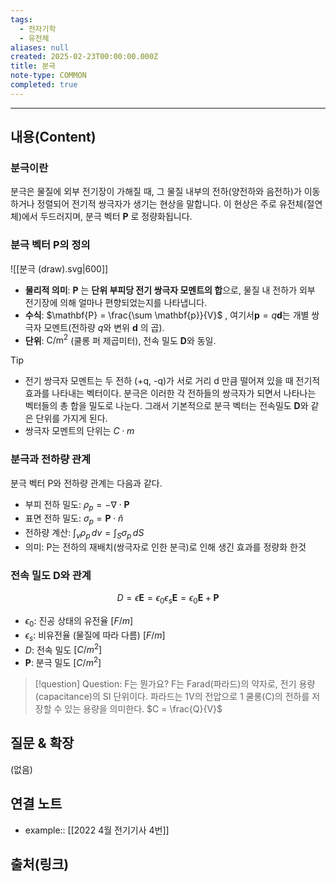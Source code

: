 ```yaml
---
tags:
  - 전자기학
  - 유전체
aliases: null
created: 2025-02-23T00:00:00.000Z
title: 분극
note-type: COMMON
completed: true
---
```


---

## 내용(Content)

### 분극이란

분극은 물질에 외부 전기장이 가해질 때, 그 물질 내부의 전하(양전하와 음전하)가 이동하거나 정렬되어 전기적 쌍극자가 생기는 현상을 말합니다. 이 현상은 주로 유전체(절연체)에서 두드러지며, 분극 벡터 $\mathbf{P}$ 로 정량화됩니다.

### 분극 벡터 P의 정의
![[분극 (draw).svg|600]]

- **물리적 의미**: $\mathbf{P}$ 는 **단위 부피당 전기 쌍극자 모멘트의 합**으로, 물질 내 전하가 외부 전기장에 의해 얼마나 편향되었는지를 나타냅니다.
- **수식**: $\mathbf{P} = \frac{\sum \mathbf{p}}{V}$ , 여기서$\mathbf{p} = q \mathbf{d}$는 개별 쌍극자 모멘트(전하량 $q$와 변위 $\mathbf{d}$ 의 곱).
- **단위**: $\text{C/m}^2$ (쿨롱 퍼 제곱미터), 전속 밀도 $\mathbf{D}$와 동일.

>[!tip]
>- 전기 쌍극자 모멘트는 두 전하 (+q, -q)가 서로 거리 d 만큼 떨어져 있을 때 전기적 효과를 나타내는 벡터이다. 분극은 이러한 각 전하들의 쌍극자가 되면서 나타나는 벡터들의 총 합을 밀도로 나눈다. 그래서 기본적으로 분극 벡터는 전속밀도 $\mathbf{D}$와 같은 단위를 가지게 된다.
>- 쌍극자 모멘트의 단위는 $C \cdot m$

### 분극과 전하량 관계

분극 벡터 P와 전하량 관계는 다음과 같다.

- 부피 전하 밀도: $\rho_{p} =  -\nabla \cdot \mathbf{P}$
- 표면 전하 밀도: $\sigma_{p} = \mathbf{P} \cdot \hat{n}$
- 전하량 계산: $\int _{v} \rho_{p} \, dv = \int _{S} \sigma_{p} \, dS$
- 의미: P는 전하의 재배치(쌍극자로 인한 분극)로 인해 생긴 효과를 정량화 한것


### 전속 밀도 D와 관계

$$
D = \epsilon \mathbf{E} = \epsilon_{0}\epsilon_{s}\mathbf{E} = \epsilon_{0}\mathbf{E} + \mathbf{P}
$$
- $\epsilon_{0}$: 진공 상태의 유전율 $[F / m]$
- $\epsilon_{s}$: 비유전율 (물질에 따라 다름) $[F / m]$
- $D$: 전속 밀도 $[C / m^{2}]$
- $\mathbf{P}$: 분극 밀도 $[C / m^{2}]$


>[!question] Question: F는 뭔가요?
>F는 Farad(파라드)의 약자로, 전기 용량(capacitance)의 SI 단위이다. 파라드는 1V의 전압으로 1 쿨롱(C)의 전하를 저장할 수 있는 용량을 의미한다.
>$C = \frac{Q}{V}$



## 질문 & 확장

(없음)

## 연결 노트

- example:: [[2022 4월 전기기사 4번]]
## 출처(링크)





